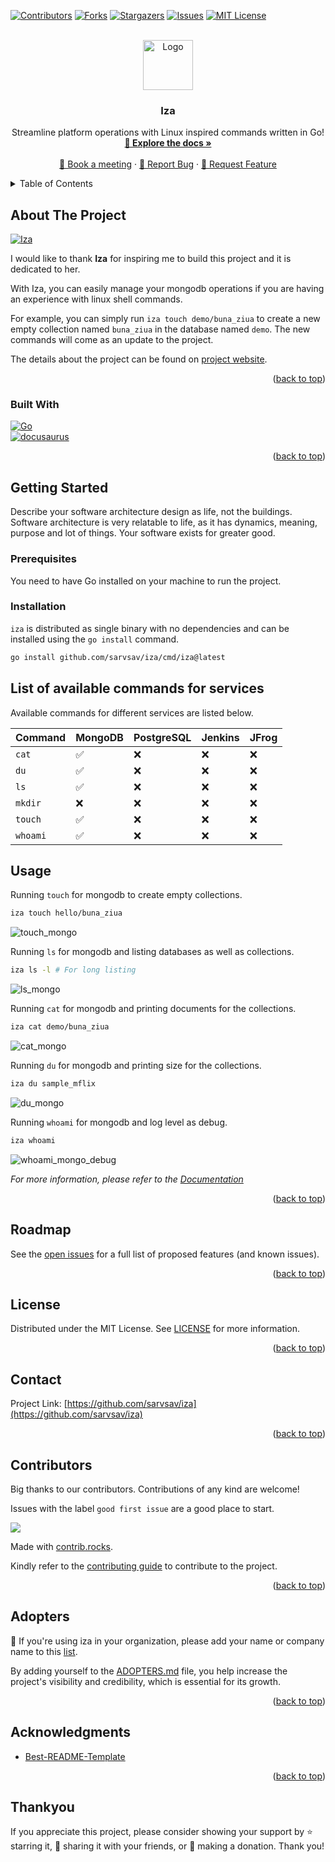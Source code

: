 <!-- Improved compatibility of back to top link: See: https://github.com/othneildrew/Best-README-Template/pull/73 -->
<a name="readme-top"></a>


<!-- PROJECT SHIELDS -->
<!--
*** I'm using markdown "reference style" links for readability.
*** Reference links are enclosed in brackets [ ] instead of parentheses ( ).
*** See the bottom of this document for the declaration of the reference variables
*** for contributors-url, forks-url, etc. This is an optional, concise syntax you may use.
*** https://www.markdownguide.org/basic-syntax/#reference-style-links
-->
[![Contributors][contributors-shield]][contributors-url]
[![Forks][forks-shield]][forks-url]
[![Stargazers][stars-shield]][stars-url]
[![Issues][issues-shield]][issues-url]
[![MIT License][license-shield]][license-url]



<!-- PROJECT LOGO -->
<br />
<div align="center">
  <a href="https://github.com/sarvsav/iza">
    <img src="assets/logo-iza.png" alt="Logo" width="80" height="80">
  </a>

<h3 align="center">Iza</h3>

  <p align="center">
    Streamline platform operations with Linux inspired commands written in Go!
    <br />
    <a href="https://sarvsav.github.io/iza/"><strong>📘 Explore the docs  »</strong></a>
    <br />
    <br />
    <a href="https://calendly.com/sarvsav">📅 Book a meeting</a>
    ·
    <a href="https://github.com/sarvsav/iza/issues/new?assignees=sarvsav&labels=bug%2Cneeds-triage&projects=&template=01_bug_report.yml">🐛 Report Bug</a>
    ·
    <a href="https://github.com/sarvsav/iza/issues/new?assignees=sarvsav&labels=enhancement%2Cneeds-triage&projects=&template=02_feature_request.yml"> 🔨 Request Feature</a>
  </p>
</div>



<!-- TABLE OF CONTENTS -->
<details>
  <summary>Table of Contents</summary>
  <ol>
    <li>
      <a href="#about-the-project">About The Project</a>
      <ul>
        <li><a href="#built-with">Built With</a></li>
      </ul>
    </li>
    <li>
      <a href="#getting-started">Getting Started</a>
      <ul>
        <li><a href="#prerequisites">Prerequisites</a></li>
        <li><a href="#installation">Installation</a></li>
      </ul>
    </li>
    <li><a href="#usage">Usage</a></li>
    <li><a href="#roadmap">Roadmap</a></li>
    <li><a href="#license">License</a></li>
    <li><a href="#contact">Contact</a></li>
    <li><a href="#contributors">Contributors</a></li>
    <li><a href="#acknowledgments">Acknowledgments</a></li>
    <li><a href="#thankyou">Thank You</a></li>
  </ol>
</details>



<!-- ABOUT THE PROJECT -->
## About The Project

[![Iza][product-screenshot]](https://sarvsav.github.io/iza/)

I would like to thank **Iza** for inspiring me to build this project and it is dedicated to her.

With Iza, you can easily manage your mongodb operations if you are having an experience with linux shell commands.

For example, you can simply run `iza touch demo/buna_ziua` to create a new empty collection named `buna_ziua` in the database named `demo`. The new commands will come as an update to the project.

The details about the project can be found on [project website](https://sarvsav.github.io/iza/).

<p align="right">(<a href="#readme-top">back to top</a>)</p>



### Built With

[![Go][Golang]][Go-url]
<br>
[![docusaurus][docusaurus]][docusaurus-url]

<p align="right">(<a href="#readme-top">back to top</a>)</p>



<!-- GETTING STARTED -->
## Getting Started

Describe your software architecture design as life, not the buildings. Software architecture is very relatable to life, as it has dynamics, meaning, purpose and lot of things. Your software exists for greater good.

### Prerequisites

You need to have Go installed on your machine to run the project.

### Installation

`iza` is distributed as single binary with no dependencies and can be installed using the `go install` command.

```sh
go install github.com/sarvsav/iza/cmd/iza@latest
```

## List of available commands for services

Available commands for different services are listed below.

| Command | MongoDB | PostgreSQL | Jenkins | JFrog |
| ------- | ------- | ---------- | ------- | ----- |
| `cat`   |    ✅   |     ❌     |    ❌   |   ❌  |
| `du`    |    ✅   |     ❌     |    ❌   |   ❌  |
| `ls`    |    ✅   |     ❌     |    ❌   |   ❌  |
| `mkdir` |    ❌   |     ❌     |    ❌   |   ❌  |
| `touch` |    ✅   |     ❌     |    ❌   |   ❌  |
| `whoami`|    ✅   |     ❌     |    ❌   |   ❌  |

<!-- USAGE EXAMPLES -->
## Usage

Running `touch` for mongodb to create empty collections.

```sh
iza touch hello/buna_ziua
```

![touch_mongo](./assets/recordings/touch_mongo_debug.gif)

Running `ls` for mongodb and listing databases as well as collections.

```sh
iza ls -l # For long listing
```

![ls_mongo](./assets/recordings/ls_mongo_debug.gif)

Running `cat` for mongodb and printing documents for the collections.

```sh
iza cat demo/buna_ziua
```

![cat_mongo](./assets/recordings/cat_mongo_debug.gif)

Running `du` for mongodb and printing size for the collections.

```sh
iza du sample_mflix
```

![du_mongo](./assets/recordings/du_mongo_debug.gif)

Running `whoami` for mongodb and log level as debug.

```sh
iza whoami
```

![whoami_mongo_debug](./assets/recordings/whoami_mongo_debug.gif)

_For more information, please refer to the [Documentation](https://sarvsav.github.io/iza/)_

<p align="right">(<a href="#readme-top">back to top</a>)</p>


<!-- ROADMAP -->
## Roadmap

See the [open issues](https://github.com/sarvsav/iza/issues) for a full list of proposed features (and known issues).

<p align="right">(<a href="#readme-top">back to top</a>)</p>


<!-- LICENSE -->
## License

Distributed under the MIT License. See [LICENSE](./LICENSE) for more information.

<p align="right">(<a href="#readme-top">back to top</a>)</p>



<!-- CONTACT -->
## Contact

Project Link: [https://github.com/sarvsav/iza](https://github.com/sarvsav/iza)

<p align="right">(<a href="#readme-top">back to top</a>)</p>

<!-- CONTRIBUTORS -->
## Contributors

Big thanks to our contributors. Contributions of any kind are welcome!

Issues with the label `good first issue` are a good place to start.

<a href="https://github.com/sarvsav/iza/graphs/contributors">
  <img src="https://contrib.rocks/image?repo=sarvsav/iza" />
</a>

Made with [contrib.rocks](https://contrib.rocks).

Kindly refer to the [contributing guide](./CONTRIBUTING.md) to contribute to the project.

<p align="right">(<a href="#readme-top">back to top</a>)</p>

<!-- ADOPTERS -->
## Adopters

📢 If you're using iza in your organization, please add your name or company name to this [list](./ADOPTERS.md).

By adding yourself to the [ADOPTERS.md](./ADOPTERS.md) file, you help increase the project's visibility and credibility, which is essential for its growth.

<p align="right">(<a href="#readme-top">back to top</a>)</p>

<!-- ACKNOWLEDGMENTS -->
## Acknowledgments

- [Best-README-Template](https://github.com/othneildrew/Best-README-Template)

<p align="right">(<a href="#readme-top">back to top</a>)</p>

<!-- Thank You -->
## Thankyou

If you appreciate this project, please consider showing your support by ⭐ starring it, 🔄 sharing it with your friends, or 💖 making a donation. Thank you!

<!-- MARKDOWN LINKS & IMAGES -->
<!-- https://www.markdownguide.org/basic-syntax/#reference-style-links -->
[contributors-shield]: https://img.shields.io/github/contributors/sarvsav/iza.svg?style=for-the-badge
[contributors-url]: https://github.com/sarvsav/iza/graphs/contributors
[forks-shield]: https://img.shields.io/github/forks/sarvsav/iza.svg?style=for-the-badge
[forks-url]: https://github.com/sarvsav/iza/network/members
[stars-shield]: https://img.shields.io/github/stars/sarvsav/iza.svg?style=for-the-badge
[stars-url]: https://github.com/sarvsav/iza/stargazers
[issues-shield]: https://img.shields.io/github/issues/sarvsav/iza.svg?style=for-the-badge
[issues-url]: https://github.com/sarvsav/iza/issues
[license-shield]: https://img.shields.io/github/license/sarvsav/iza.svg?style=for-the-badge
[license-url]: https://github.com/sarvsav/iza/blob/master/LICENSE.txt
[product-screenshot]: assets/iza.png
[Golang]: https://img.shields.io/github/go-mod/go-version/sarvsav/iza?style=for-the-badge&logo=go
[Go-url]: https://go.dev/
[Bazel]: https://img.shields.io/badge/Bazel-v7-brightgreen?style=for-the-badge&logo=bazel
[Bazel-url]: https://bazel.build/
[docusaurus]: https://img.shields.io/badge/docs-passing-green?style=for-the-badge&logo=docusaurus&logoColor=%233ECC5F
[docusaurus-url]: https://docusaurus.io/